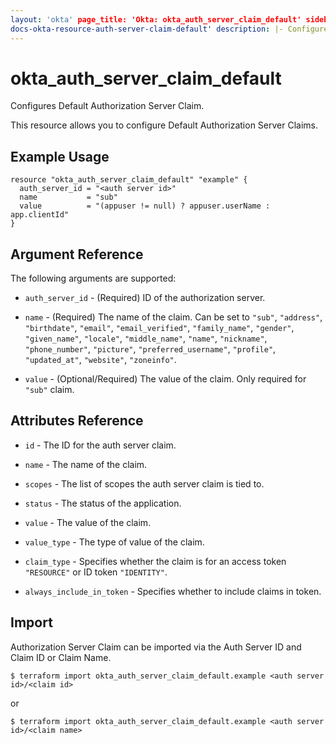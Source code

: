 ```yaml
---
layout: 'okta' page_title: 'Okta: okta_auth_server_claim_default' sidebar_current: '
docs-okta-resource-auth-server-claim-default' description: |- Configures Default Authorization Server Claim
---
```


# okta_auth_server_claim_default

Configures Default Authorization Server Claim.

This resource allows you to configure Default Authorization Server Claims.

## Example Usage

```hcl
resource "okta_auth_server_claim_default" "example" {
  auth_server_id = "<auth server id>"
  name           = "sub"
  value          = "(appuser != null) ? appuser.userName : app.clientId"
}
```

## Argument Reference

The following arguments are supported:

- `auth_server_id` - (Required) ID of the authorization server.

- `name` - (Required) The name of the claim. Can be set to `"sub"`, `"address"`, `"birthdate"`, `"email"`,
  `"email_verified"`, `"family_name"`, `"gender"`, `"given_name"`, `"locale"`, `"middle_name"`, `"name"`, `"nickname"`,
  `"phone_number"`, `"picture"`, `"preferred_username"`, `"profile"`, `"updated_at"`, `"website"`, `"zoneinfo"`.
  
- `value` - (Optional/Required) The value of the claim. Only required for `"sub"` claim.

## Attributes Reference

- `id` - The ID for the auth server claim.

- `name` - The name of the claim.

- `scopes` - The list of scopes the auth server claim is tied to.

- `status` - The status of the application.

- `value` - The value of the claim.

- `value_type` - The type of value of the claim.

- `claim_type` - Specifies whether the claim is for an access token `"RESOURCE"` or ID token `"IDENTITY"`.

- `always_include_in_token` - Specifies whether to include claims in token.

## Import

Authorization Server Claim can be imported via the Auth Server ID and Claim ID or Claim Name.

```
$ terraform import okta_auth_server_claim_default.example <auth server id>/<claim id>
```

or

```
$ terraform import okta_auth_server_claim_default.example <auth server id>/<claim name>
```

